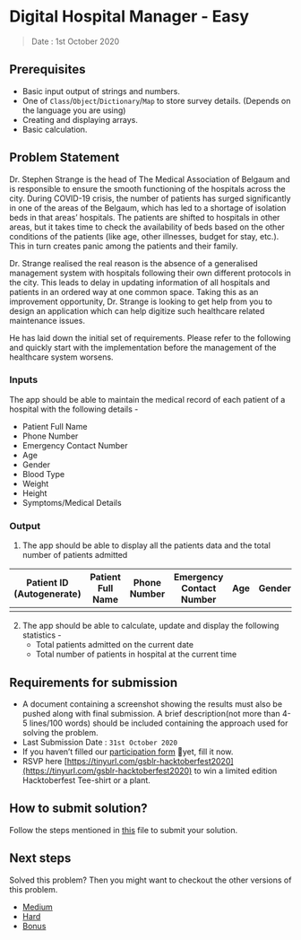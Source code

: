 # Digital Hospital Manager - Easy

> Date : 1st October 2020

## Prerequisites

- Basic input output of strings and numbers.
- One of `Class`/`Object`/`Dictionary`/`Map` to store survey details. (Depends on the language you are using)
- Creating and displaying arrays.
- Basic calculation.

## Problem Statement

Dr. Stephen Strange is the head of The Medical Association of Belgaum and is responsible to ensure the smooth functioning of the hospitals across the city. During COVID-19 crisis, the number of patients has surged significantly in one of the areas of the Belgaum, which has led to a shortage of isolation beds in that areas’ hospitals. The patients are shifted to hospitals in other areas, but it takes time to check the availability of beds based on the other conditions of the patients (like age, other illnesses, budget for stay, etc.). This in turn creates panic among the patients and their family.

Dr. Strange realised the real reason is the absence of a generalised management system with hospitals following their own different protocols in the city. This leads to delay in updating information of all hospitals and patients in an ordered way at one common space. Taking this as an improvement opportunity, Dr. Strange is looking to get help from you to design an application which can help digitize such healthcare related maintenance issues.

He has laid down the initial set of requirements. Please refer to the following and quickly start with the implementation before the management of the healthcare system worsens.

### Inputs

The app should be able to maintain the medical record of each patient of a hospital with the following details -

- Patient Full Name
- Phone Number
- Emergency Contact Number
- Age
- Gender
- Blood Type
- Weight
- Height
- Symptoms/Medical Details

### Output

1. The app should be able to display all the patients data and the total number of patients admitted

| Patient ID (Autogenerate) | Patient Full Name | Phone Number | Emergency Contact Number | Age | Gender | Blood Type | Weight | Height | Symptoms/Medical Details | Date of Admission (Autofilled) |
| ------------------------- | ----------------- | ------------ | ------------------------ | --- | ------ | ---------- | ------ | ------ | ------------------------ | ------------------------------ |
|                           |                   |              |                          |     |        |            |        |        |                          |                                |

2. The app should be able to calculate, update and display the following statistics -
   - Total patients admitted on the current date
   - Total number of patients in hospital at the current time

## Requirements for submission

- A document containing a screenshot showing the results must also be pushed along with final submission. A brief description(not more than 4-5 lines/100 words) should be included containing the approach used for solving the problem.
- Last Submission Date : `31st October 2020`
- If you haven’t filled our [participation form](https://tinyurl.com/codewithgsblr) 📃yet, fill it now.
- RSVP here [https://tinyurl.com/gsblr-hacktoberfest2020](https://tinyurl.com/gsblr-hacktoberfest2020) to win a limited edition Hacktoberfest Tee-shirt or a plant.

## How to submit solution?

Follow the steps mentioned in [this](../../CONTRIBUTING.md) file to submit your solution.

## Next steps

Solved this problem? Then you might want to checkout the other versions of this problem.

- [Medium](../../Medium/4.%20Digital%20Hospital%20Manager/README.md)
- [Hard](../../Hard/4.%20Digital%20Hospital%20Manager/README.md)
- [Bonus](../../Bonus/4.%20Digital%20Hospital%20Manager/README.md)
